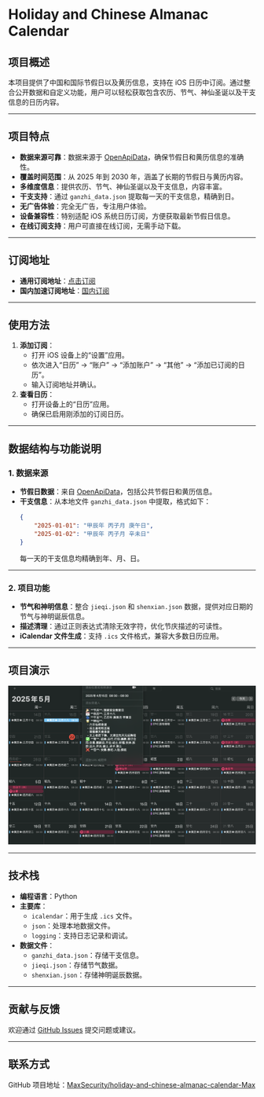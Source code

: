 # Holiday and Chinese Almanac Calendar

## 项目概述

本项目提供了中国和国际节假日以及黄历信息，支持在 iOS 日历中订阅。通过整合公开数据和自定义功能，用户可以轻松获取包含农历、节气、神仙圣诞以及干支信息的日历内容。

---

## 项目特点

- **数据来源可靠**：数据来源于 [OpenApiData](https://github.com/zqzess/openApiData)，确保节假日和黄历信息的准确性。
- **覆盖时间范围**：从 2025 年到 2030 年，涵盖了长期的节假日与黄历内容。
- **多维度信息**：提供农历、节气、神仙圣诞以及干支信息，内容丰富。
- **干支支持**：通过 `ganzhi_data.json` 提取每一天的干支信息，精确到日。
- **无广告体验**：完全无广告，专注用户体验。
- **设备兼容性**：特别适配 iOS 系统日历订阅，方便获取最新节假日信息。
- **在线订阅支持**：用户可直接在线订阅，无需手动下载。

---

## 订阅地址

- **通用订阅地址**：[点击订阅](https://raw.githubusercontent.com/MaxSecurity/holiday-and-chinese-almanac-calendar-Max/main/holidays_calendar.ics)
- **国内加速订阅地址**：[国内订阅](https://ghfast.top/https%3A//raw.githubusercontent.com/MaxSecurity/holiday-and-chinese-almanac-calendar-Max/main/holidays_calendar.ics)

---

## 使用方法

1. **添加订阅**：
   - 打开 iOS 设备上的“设置”应用。
   - 依次进入“日历” → “账户” → “添加账户” → “其他” → “添加已订阅的日历”。
   - 输入订阅地址并确认。
2. **查看日历**：
   - 打开设备上的“日历”应用。
   - 确保已启用刚添加的订阅日历。

---

## 数据结构与功能说明

### 1. 数据来源

- **节假日数据**：来自 [OpenApiData](https://github.com/zqzess/openApiData)，包括公共节假日和黄历信息。
- **干支信息**：从本地文件 `ganzhi_data.json` 中提取，格式如下：
  ```json
  {
      "2025-01-01": "甲辰年 丙子月 庚午日",
      "2025-01-02": "甲辰年 丙子月 辛未日"
  }
  ```
  每一天的干支信息均精确到年、月、日。

---

### 2. 项目功能

- **节气和神明信息**：整合 `jieqi.json` 和 `shenxian.json` 数据，提供对应日期的节气与神明诞辰信息。
- **描述清理**：通过正则表达式清除无效字符，优化节庆描述的可读性。
- **iCalendar 文件生成**：支持 `.ics` 文件格式，兼容大多数日历应用。

---

## 项目演示

![演示](./Pic/1.png)

---

## 技术栈

- **编程语言**：Python
- **主要库**：
  - `icalendar`：用于生成 `.ics` 文件。
  - `json`：处理本地数据文件。
  - `logging`：支持日志记录和调试。
- **数据文件**：
  - `ganzhi_data.json`：存储干支信息。
  - `jieqi.json`：存储节气数据。
  - `shenxian.json`：存储神明诞辰数据。

---

## 贡献与反馈

欢迎通过 [GitHub Issues](https://github.com/MaxSecurity/holiday-and-chinese-almanac-calendar-Max/issues) 提交问题或建议。

---

## 联系方式

GitHub 项目地址：[MaxSecurity/holiday-and-chinese-almanac-calendar-Max](https://github.com/MaxSecurity/holiday-and-chinese-almanac-calendar-Max)
